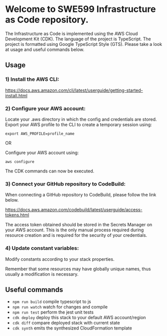 # Welcome to SWE599 Infrastructure as Code repository.

The Infrastructure as Code is implemented using the AWS Cloud Development Kit (CDK). The language of the project is TypeScript. The project is formatted using Google TypeScript Style (GTS). Please take a look at usage and useful commands below.

## Usage

### 1) Install the AWS CLI:

https://docs.aws.amazon.com/cli/latest/userguide/getting-started-install.html

### 2) Configure your AWS account:

Locate your .aws directory in which the config and credentials are stored. Export your AWS profile to the CLI to create a temporary session using:

```
export AWS_PROFILE=profile_name
```

OR

Configure your AWS account using:

```
aws configure
```

The CDK commands can now be executed.

### 3) Connect your GitHub repository to CodeBuild:

When connecting a GitHub repository to CodeBuild, please follow the link below.

https://docs.aws.amazon.com/codebuild/latest/userguide/access-tokens.html

The access token obtained should be stored in the Secrets Manager on your AWS account. This is the only manual process required during resource creation and is required for the security of your credentials.

### 4) Update constant variables:

Modify constants according to your stack properties.

Remember that some resources may have globally unique names, thus usually a modification is necessary.

## Useful commands

- `npm run build` compile typescript to js
- `npm run watch` watch for changes and compile
- `npm run test` perform the jest unit tests
- `cdk deploy` deploy this stack to your default AWS account/region
- `cdk diff` compare deployed stack with current state
- `cdk synth` emits the synthesized CloudFormation template
